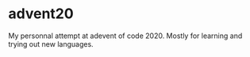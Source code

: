 # advent20
My personnal attempt at adevent of code 2020. Mostly for learning and trying out new languages.
